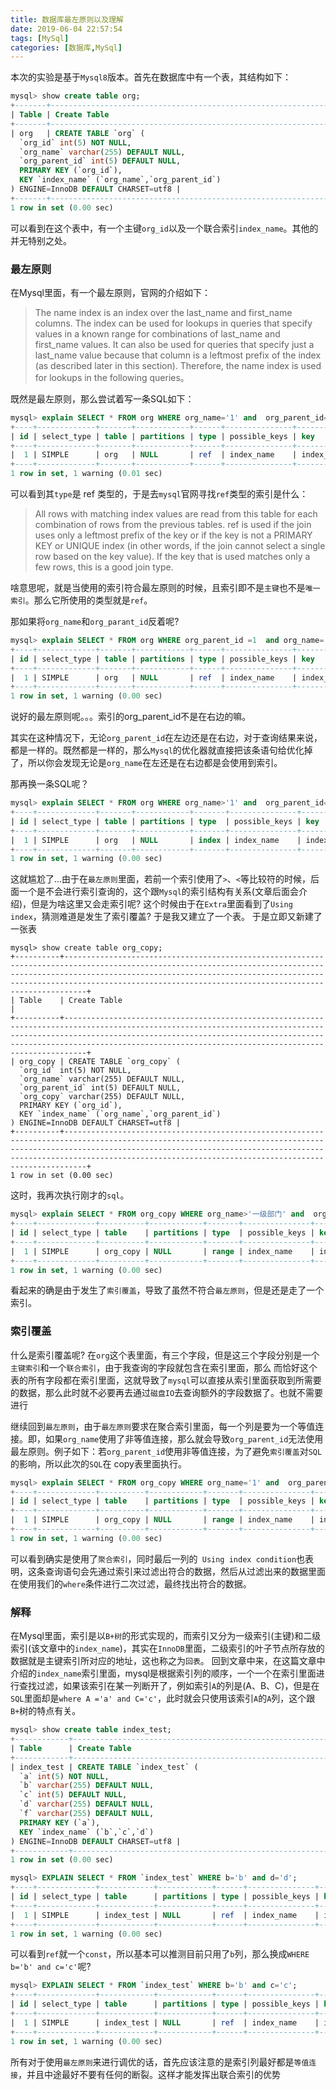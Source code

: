 ```yaml
---
title: 数据库最左原则以及理解
date: 2019-06-04 22:57:54
tags: [MySql]
categories: [数据库,MySql]
---
```

本次的实验是基于`Mysql8`版本。首先在数据库中有一个表，其结构如下：
```sql
mysql> show create table org;
+-------+------------------------------------------------------------------------------------------------------------------------------------------------------------------------------------------------------------------------------------------------+
| Table | Create Table                                                                                                                                                                                                                                   |
+-------+------------------------------------------------------------------------------------------------------------------------------------------------------------------------------------------------------------------------------------------------+
| org   | CREATE TABLE `org` (
  `org_id` int(5) NOT NULL,
  `org_name` varchar(255) DEFAULT NULL,
  `org_parent_id` int(5) DEFAULT NULL,
  PRIMARY KEY (`org_id`),
  KEY `index_name` (`org_name`,`org_parent_id`)
) ENGINE=InnoDB DEFAULT CHARSET=utf8 |
+-------+------------------------------------------------------------------------------------------------------------------------------------------------------------------------------------------------------------------------------------------------+
1 row in set (0.00 sec)
```
可以看到在这个表中，有一个主键`org_id`以及一个联合索引`index_name`。其他的并无特别之处。

### 最左原则
在Mysql里面，有一个最左原则，官网的介绍如下：
> The name index is an index over the last_name and first_name columns. The index can be used for lookups in queries that specify       values in a known range for combinations of last_name and first_name values. It can also be used for queries that specify just a      last_name value because that column is a leftmost prefix of the index (as described later in this section). Therefore, the name       index is used for lookups in the following queries。

既然是最左原则，那么尝试着写一条SQL如下：
```sql
mysql> explain SELECT * FROM org WHERE org_name='1' and  org_parent_id=1;
+----+-------------+-------+------------+------+---------------+------------+---------+-------------+------+----------+-------------+
| id | select_type | table | partitions | type | possible_keys | key        | key_len | ref         | rows | filtered | Extra       |
+----+-------------+-------+------------+------+---------------+------------+---------+-------------+------+----------+-------------+
|  1 | SIMPLE      | org   | NULL       | ref  | index_name    | index_name | 773     | const,const |    1 |   100.00 | Using index |
+----+-------------+-------+------------+------+---------------+------------+---------+-------------+------+----------+-------------+
1 row in set, 1 warning (0.01 sec)

```
可以看到其`type`是 ref 类型的，于是去`mysql`官网寻找`ref`类型的索引是什么：
>  All rows with matching index values are read from this table for each combination of rows from the previous tables. ref is used if    the join uses only a leftmost prefix of the key or if the key is not a PRIMARY KEY or UNIQUE index (in other words, if the join       cannot select a single row based on the key value). If the key that is used matches only a few rows, this is a good join type.

啥意思呢，就是当使用的索引符合最左原则的时候，且索引即不是`主键`也不是`唯一索引`。那么它所使用的类型就是`ref`。

那如果将`org_name`和`org_parant_id`反着呢?
```sql
mysql> explain SELECT * FROM org WHERE org_parent_id =1  and org_name='1';
+----+-------------+-------+------------+------+---------------+------------+---------+-------------+------+----------+-------------+
| id | select_type | table | partitions | type | possible_keys | key        | key_len | ref         | rows | filtered | Extra       |
+----+-------------+-------+------------+------+---------------+------------+---------+-------------+------+----------+-------------+
|  1 | SIMPLE      | org   | NULL       | ref  | index_name    | index_name | 773     | const,const |    1 |   100.00 | Using index |
+----+-------------+-------+------------+------+---------------+------------+---------+-------------+------+----------+-------------+
1 row in set, 1 warning (0.00 sec)
```
说好的最左原则呢。。。索引的org_parent_id不是在右边的嘛。

其实在这种情况下，无论`org_parent_id`在左边还是在右边，对于查询结果来说，都是一样的。既然都是一样的，那么`Mysql`的优化器就直接把该条语句给优化掉了，所以你会发现无论是`org_name`在左还是在右边都是会使用到索引。

那再换一条SQL呢？
```sql
mysql> explain SELECT * FROM org WHERE org_name>'1' and  org_parent_id=1;
+----+-------------+-------+------------+-------+---------------+------------+---------+------+------+----------+--------------------------+
| id | select_type | table | partitions | type  | possible_keys | key        | key_len | ref  | rows | filtered | Extra                    |
+----+-------------+-------+------------+-------+---------------+------------+---------+------+------+----------+--------------------------+
|  1 | SIMPLE      | org   | NULL       | index | index_name    | index_name | 773     | NULL |    9 |    11.11 | Using where; Using index |
+----+-------------+-------+------------+-------+---------------+------------+---------+------+------+----------+--------------------------+
1 row in set, 1 warning (0.00 sec)

```
这就尴尬了...由于在`最左原则`里面，若前一个索引使用了`>`、`<`等比较符的时候，后面一个是不会进行索引查询的，这个跟`Mysql`的索引结构有关系(文章后面会介绍)，但是为啥这里又会走索引呢? 这个时候由于在`Extra`里面看到了`Using index`，猜测难道是发生了索引覆盖? 于是我又建立了一个表。
于是立即又新建了一张表
```mysql
mysql> show create table org_copy;
+----------+---------------------------------------------------------------------------------------------------------------------------------------------------------------------------------------------------------------------------------------------------------------------------------------------+
| Table    | Create Table                                                                                                                                                                                                                                                                                |
+----------+---------------------------------------------------------------------------------------------------------------------------------------------------------------------------------------------------------------------------------------------------------------------------------------------+
| org_copy | CREATE TABLE `org_copy` (
  `org_id` int(5) NOT NULL,
  `org_name` varchar(255) DEFAULT NULL,
  `org_parent_id` int(5) DEFAULT NULL,
  `org_copy` varchar(255) DEFAULT NULL,
  PRIMARY KEY (`org_id`),
  KEY `index_name` (`org_name`,`org_parent_id`)
) ENGINE=InnoDB DEFAULT CHARSET=utf8 |
+----------+---------------------------------------------------------------------------------------------------------------------------------------------------------------------------------------------------------------------------------------------------------------------------------------------+
1 row in set (0.00 sec)

```


这时，我再次执行刚才的`sql`。
```sql
mysql> explain SELECT * FROM org_copy WHERE org_name>'一级部门' and  org_parent_id=1;
+----+-------------+----------+------------+-------+---------------+------------+---------+------+------+----------+-----------------------+
| id | select_type | table    | partitions | type  | possible_keys | key        | key_len | ref  | rows | filtered | Extra                 |
+----+-------------+----------+------------+-------+---------------+------------+---------+------+------+----------+-----------------------+
|  1 | SIMPLE      | org_copy | NULL       | range | index_name    | index_name | 768     | NULL |    1 |    11.11 | Using index condition |
+----+-------------+----------+------------+-------+---------------+------------+---------+------+------+----------+-----------------------+
1 row in set, 1 warning (0.00 sec)

```
看起来的确是由于发生了`索引覆盖`，导致了虽然不符合`最左原则`，但是还是走了一个索引。
### 索引覆盖
什么是索引覆盖呢?
在`org`这个表里面，有三个字段，但是这三个字段分别是一个`主键索引`和一个`联合索引`，由于我查询的字段就包含在索引里面，那么
而恰好这个表的所有字段都在索引里面，这就导致了`mysql`可以直接从索引里面获取到所需要的数据，那么此时就不必要再去通过`磁盘IO`去查询额外的字段数据了。也就不需要进行

继续回到`最左原则`，由于`最左原则`要求在聚合索引里面，每一个列是要为一个等值连接。即，如果`org_name`使用了非等值连接，那么就会导致`org_parent_id`无法使用最左原则。例子如下：若`org_parent_id`使用非等值连接，为了避免`索引覆盖`对`SQL`的影响，所以此次的`SQL`在 copy表里面执行。
```sql
mysql> explain SELECT * FROM org_copy WHERE org_name='1' and  org_parent_id>1;
+----+-------------+----------+------------+-------+---------------+------------+---------+------+------+----------+-----------------------+
| id | select_type | table    | partitions | type  | possible_keys | key        | key_len | ref  | rows | filtered | Extra                 |
+----+-------------+----------+------------+-------+---------------+------------+---------+------+------+----------+-----------------------+
|  1 | SIMPLE      | org_copy | NULL       | range | index_name    | index_name | 773     | NULL |    1 |   100.00 | Using index condition |
+----+-------------+----------+------------+-------+---------------+------------+---------+------+------+----------+-----------------------+
1 row in set, 1 warning (0.00 sec)

```
可以看到确实是使用了`聚合索引`，同时最后一列的` Using index condition`也表明，这条查询语句会先通过索引来过滤出符合的数据，然后从过滤出来的数据里面在使用我们的`where`条件进行二次过滤，最终找出符合的数据。

### 解释
在Mysql里面，索引是以`B+树`的形式实现的，而索引又分为一级索引(主键)和二级索引(该文章中的`index_name`)，其实在`InnoDB`里面，二级索引的叶子节点所存放的数据就是主键索引所对应的地址，这也称之为`回表`。
回到文章中来，在这篇文章中介绍的`index_name`索引里面，mysql是根据索引列的顺序，一个一个在索引里面进行查找过滤，如果该索引在某一列断开了，例如索引`A`的列是(A、B、C)，但是在`SQL`里面却是`where A ='a' and C='c'`，此时就会只使用该索引`A`的`A`列，这个跟`B+`树的特点有关。
```sql
mysql> show create table index_test;
+------------+-----------------------------------------------------------------------------------------------------------------------------------------------------------------------------------------------------------------------------------------------------------------------------+
| Table      | Create Table                                                                                                                                                                                                                                                                |
+------------+-----------------------------------------------------------------------------------------------------------------------------------------------------------------------------------------------------------------------------------------------------------------------------+
| index_test | CREATE TABLE `index_test` (
  `a` int(5) NOT NULL,
  `b` varchar(255) DEFAULT NULL,
  `c` int(5) DEFAULT NULL,
  `d` varchar(255) DEFAULT NULL,
  `f` varchar(255) DEFAULT NULL,
  PRIMARY KEY (`a`),
  KEY `index_name` (`b`,`c`,`d`)
) ENGINE=InnoDB DEFAULT CHARSET=utf8 |
+------------+-----------------------------------------------------------------------------------------------------------------------------------------------------------------------------------------------------------------------------------------------------------------------------+
1 row in set (0.00 sec)

mysql> EXPLAIN SELECT * FROM `index_test` WHERE b='b' and d='d';
+----+-------------+------------+------------+------+---------------+------------+---------+-------+------+----------+-----------------------+
| id | select_type | table      | partitions | type | possible_keys | key        | key_len | ref   | rows | filtered | Extra                 |
+----+-------------+------------+------------+------+---------------+------------+---------+-------+------+----------+-----------------------+
|  1 | SIMPLE      | index_test | NULL       | ref  | index_name    | index_name | 768     | const |    1 |    50.00 | Using index condition |
+----+-------------+------------+------------+------+---------------+------------+---------+-------+------+----------+-----------------------+
1 row in set, 1 warning (0.00 sec)


```

可以看到`ref`就一个`const`，所以基本可以推测目前只用了`b`列，那么换成`WHERE b='b' and c='c'`呢?
```sql
mysql> EXPLAIN SELECT * FROM `index_test` WHERE b='b' and c='c';
+----+-------------+------------+------------+------+---------------+------------+---------+-------------+------+----------+-------+
| id | select_type | table      | partitions | type | possible_keys | key        | key_len | ref         | rows | filtered | Extra |
+----+-------------+------------+------------+------+---------------+------------+---------+-------------+------+----------+-------+
|  1 | SIMPLE      | index_test | NULL       | ref  | index_name    | index_name | 773     | const,const |    1 |   100.00 | NULL  |
+----+-------------+------------+------------+------+---------------+------------+---------+-------------+------+----------+-------+
1 row in set, 1 warning (0.00 sec)

```

所有对于使用`最左原则`来进行调优的话，首先应该注意的是索引列最好都是`等值连接`，并且中途最好不要有任何的断裂。这样才能发挥出联合索引的优势